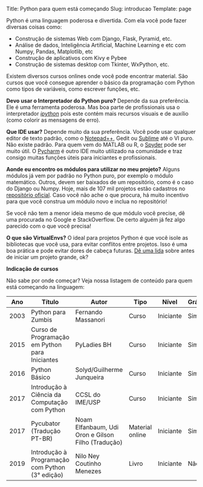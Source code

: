 Title: Python para quem está começando
Slug: introducao
Template: page

Python é uma linguagem poderosa e divertida. Com ela você pode fazer diversas coisas como:

* Construção de sistemas Web com Django, Flask, Pyramid, etc.
* Análise de dados, Inteligência Artificial, Machine Learning e etc com Numpy, Pandas, Matplotlib, etc
* Construção de aplicativos com Kivy e Pybee
* Construção de sistemas desktop com Tkinter, WxPython, etc.

Existem diversos cursos onlines onde você pode encontrar material. São cursos que você consegue aprender o básico da programação com Python como 
tipos de variáveis, como escrever funções, etc.

**Devo usar o Interpretador do Python puro?**
Depende da sua preferência. Ele é uma ferramenta poderosa. Mas boa parte de profissionais usa o interpretador
[*ipython*](http://ipython.org/) pois este contém mais recursos visuais e de auxílio (como colorir as mensagens de erro).

**Que IDE usar?**
Depende muito da sua preferência. Você pode usar qualquer editor de texto padrão, como o [Notepad++](https://notepad-plus-plus.org/), Gedit ou [Sublime](http://sublimetext.com/) até o VI puro. Não existe padrão.
Para quem vem do MATLAB ou R, o [Spyder](https://github.com/spyder-ide/spyder) pode ser muito útil. O [Pycharm](https://www.jetbrains.com/pycharm/) é outro IDE muito utilizado na comunidade e traz consigo muitas funções úteis para iniciantes e profissionais.

**Aonde eu encontro os módulos para utilizar no meu projeto?**
Alguns módulos já vem por padrão no Python puro, por exemplo o módulo matemático. Outros, devem ser baixados de um repositório, como é o caso do Django ou Numpy.
Hoje, mais de 107 mil projetos estão cadastros no [repositório oficial](https://pypi.org/). Caso você não ache o que procura, há muito incentivo para que você construa um módulo novo e inclua no repositório!

Se você não tem a menor ideia mesmo de que módulo você precise, dê uma procurada no Google e StackOverflow. De certo alguém já fez algo parecido com o que você precisa!

**O que são VirtualEnvs?**
O ideal para projetos Python é que você isole as bibliotecas que você usa, para evitar conflitos entre projetos. 
Isso é uma boa prática e pode evitar dores de cabeça futuras. [Dê uma lida](https://virtualenv.pypa.io/en/stable/) sobre antes de iniciar um projeto grande, ok?

**Indicação de cursos**

Não sabe por onde começar? Veja nossa listagem de conteúdo para quem está começando na linguagem:

 Ano | Título | Autor | Tipo | Nível | Grátis? | Link 
-----|--------|-------|------|-------|---------|------
 2003 | Python para Zumbis | Fernando Massanori | Curso | Iniciante | Sim | [link](http://pycursos.com/python-para-zumbis/)
 2015 | Curso de Programação em Python para Iniciantes | PyLadies BH | Curso | Iniciante | Sim | [link](https://www.youtube.com/watch?v=O2xKiMl-d7Y&list=PL70CUfm2J_8SXFHovpVUbq8lB2JSuUXgk)
 2016 | Python Básico  | Solyd/Guilherme Junqueira | Curso | Iniciante | Sim	 | [link](https://solyd.com.br/treinamentos/python-basico)
 2017 | Introdução à Ciência da Computação com Python  | CCSL do IME/USP | Curso | Iniciante | Sim	 | [link](https://www.youtube.com/playlist?list=PLcoJJSvnDgcKpOi_UeneTNTIVOigRQwcn)
 2017 | Pycubator (Tradução PT-BR) | Noam Elfanbaum, Udi Oron e Gilson Filho (Tradução) | Material online | Iniciante | Sim | [link](http://df.python.org.br/pycubator/)
 2019 | Introdução à Programação com Python (3° edição) | Nilo Ney Coutinho Menezes | Livro | Iniciante | Não | [link](http://python.nilo.pro.br/)
